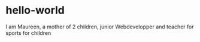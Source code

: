 # hello-world
I am Maureen, a mother of 2 children, junior Webdevelopper and teacher for sports for children
